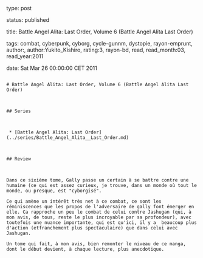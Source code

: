 type: post
status: published
title: Battle Angel Alita: Last Order, Volume 6 (Battle Angel Alita Last Order)
tags:  combat,  cyberpunk,  cyborg,  cycle-gunnm,  dystopie,  rayon-emprunt, author:, author:Yukito_Kishiro, rating:3, rayon-bd, read, read_month:03, read_year:2011
date: Sat Mar 26 00:00:00 CET 2011
~~~~~~
# Battle Angel Alita: Last Order, Volume 6 (Battle Angel Alita Last Order)

## Series

 * [Battle Angel Alita: Last Order](../series/Battle_Angel_Alita__Last_Order.md)

## Review

Dans ce sixième tome, Gally passe un certain à se battre contre une humaine (ce qui est assez curieux, je trouve, dans un monde où tout le monde, ou presque, est "cyborgisé".  
Ce qui amène un intérêt très net à ce combat, ce sont les réminiscences que les propos de l'adversaire de gally font émerger en elle. Ca rapproche un peu le combat de celui contre Jashugan (qui, à mon avis, de tous, reste le plus incroyable par sa profondeur), avec toutefois une nuance importante, qui est qu'ici, il y a  beaucoup plus d'action (etfranchement plus spectaculaire) que dans celui avec Jashugan.  
Un tome qui fait, à mon avis, bien remonter le niveau de ce manga, dont le début devient, à chaque lecture, plus anecdotique.